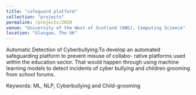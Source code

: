 ```yaml
---
title: "safeguard platform"
collection: "projects"
permalink: /projects/2020
venue: "University of the West of Scotland (UWS), Computing Science"
location: "Glasgow, The UK"
---
```

Automatic Detection of Cyberbullying:To develop an automated safeguarding platform to prevent misuse of collabo-
    rative platforms used within the education sector. That would happen through
    using machine learning models to detect incidents of cyber bullying and children
    grooming from school forums.

Keywords: ML, NLP, Cyberbullying and Child-grooming